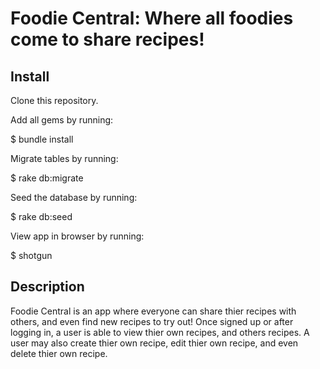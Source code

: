 # Foodie Central: Where all foodies come to share recipes!

## Install
Clone this repository.

Add all gems by running:

$ bundle install

Migrate tables by running:

$ rake db:migrate 

Seed the database by running:

$ rake db:seed

View app in browser by running:

$ shotgun

## Description
Foodie Central is an app where everyone can share thier recipes with others, and even find new recipes to try out!
Once signed up or after logging in, a user is able to view thier own recipes, and others recipes. A user may also create thier own recipe, edit thier own recipe, and even delete thier own recipe.
